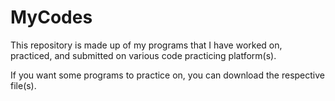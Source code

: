 # MyCodes

This repository is made up of my programs that I have worked on, practiced, and submitted on various code practicing platform(s).

If you want some programs to practice on, you can download the respective file(s).
